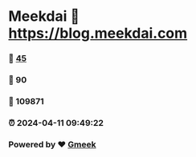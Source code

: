 # Meekdai :link: https://blog.meekdai.com 
### :page_facing_up: [45](https://blog.meekdai.com/tag.html) 
### :speech_balloon: 90 
### :hibiscus: 109871 
### :alarm_clock: 2024-04-11 09:49:22 
### Powered by :heart: [Gmeek](https://github.com/Meekdai/Gmeek)
